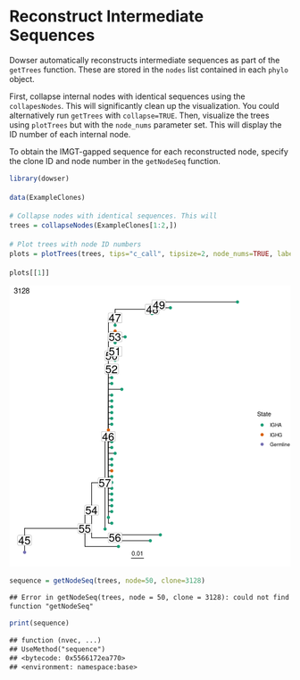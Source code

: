 # Reconstruct Intermediate Sequences

Dowser automatically reconstructs intermediate sequences as part of the `getTrees` function. These are stored in the `nodes` list contained in each `phylo` object.

First, collapse internal nodes with identical sequences using the `collapesNodes`. This will significantly clean up the visualization. You could alternatively run `getTrees` with `collapse=TRUE`. Then, visualize the trees using `plotTrees` but with the `node_nums` parameter set. This will display the ID number of each internal node.

To obtain the IMGT-gapped sequence for each reconstructed node, specify the clone ID and node number in the `getNodeSeq` function.


```r
library(dowser)

data(ExampleClones)

# Collapse nodes with identical sequences. This will 
trees = collapseNodes(ExampleClones[1:2,])

# Plot trees with node ID numbers
plots = plotTrees(trees, tips="c_call", tipsize=2, node_nums=TRUE, labelsize=7)

plots[[1]]
```

![plot of chunk Sequences-Vignette-1](figure/Sequences-Vignette-1-1.png)

```r
sequence = getNodeSeq(trees, node=50, clone=3128)
```

```
## Error in getNodeSeq(trees, node = 50, clone = 3128): could not find function "getNodeSeq"
```

```r
print(sequence)
```

```
## function (nvec, ...) 
## UseMethod("sequence")
## <bytecode: 0x5566172ea770>
## <environment: namespace:base>
```
